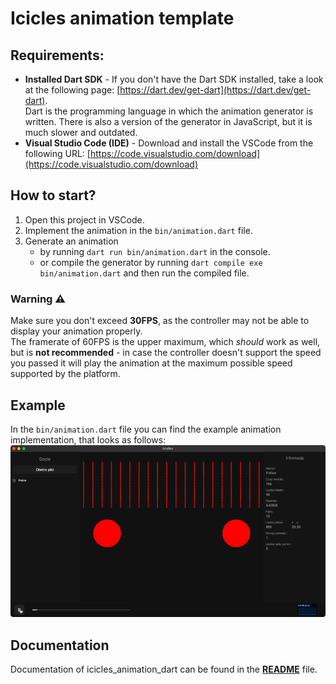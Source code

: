 # Icicles animation template

## Requirements:
- **Installed Dart SDK** - If you don't have the Dart SDK installed, take a look at the following page: [https://dart.dev/get-dart](https://dart.dev/get-dart).  
    Dart is the programming language in which the animation generator is written. There is also a version of the generator in JavaScript, but it is much slower and outdated.
- **Visual Studio Code (IDE)** - Download and install the VSCode from the following URL: [https://code.visualstudio.com/download](https://code.visualstudio.com/download)

## How to start?

1. Open this project in VSCode.
2. Implement the animation in the `bin/animation.dart` file.
3. Generate an animation
   - by running `dart run bin/animation.dart` in the console.  
   - or compile the generator by running `dart compile exe bin/animation.dart` and then run the compiled file.

### Warning ⚠️
Make sure you don't exceed **30FPS**, as the controller may not be able to display your animation properly.   
The framerate of 60FPS is the upper maximum, which *should* work as well, but is **not recommended** - in case the controller doesn't support the speed you passed it will play the animation at the maximum possible speed supported by the platform.

## Example
In the `bin/animation.dart` file you can find the example animation implementation, that looks as follows: 
![police](readme/police.gif)


## Documentation
Documentation of icicles_animation_dart can be found in the **[README](https://github.com/led-icicles/icicles_animation_dart#readme)** file.